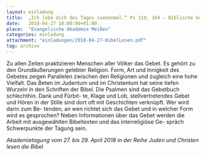 ```yaml
---
layout: einladung
title:  „Ich lobe dich des Tages siebenmal.“ Ps 119, 164 – Biblische Geschichten vom Beten
date:   2018-04-27 18:00:00+01:00
place:  "Evangelische Akademie Meißen"
categories: einladung
attachment: "einladungen/2018-04-27-BibelLesen.pdf"
tag: archive
---
```


Zu allen Zeiten praktizieren Menschen aller Völker das Gebet. Es gehört zu den Grundäußerungen gelebter Religion. Form, Art und Innigkeit des Gebetes zeigen Parallelen zwischen den Religionen und zugleich eine hohe Vielfalt. Das Beten im Judentum und im Christentum hat seine tiefen Wurzeln in den Schriften der Bibel. Die Psalmen sind das Gebetbuch schlechthin. Dank und Fürbit- te, Klage und Lob, stellvertretendes Gebet und Hören in der Stille sind dort oft mit Geschichten verknüpft. Wer wird darin zum Be- tenden, an wen richtet sich das Gebet und in welcher Form wird es gesprochen? Neben Informationen über das Gebet werden die Arbeit mit ausgewählten Bibeltexten und das interreligiöse Ge- spräch Schwerpunkte der Tagung sein.

*Akademietagung vom 27. bis 29. April 2018
in der Reihe Juden und Christen lesen die Bibel*
